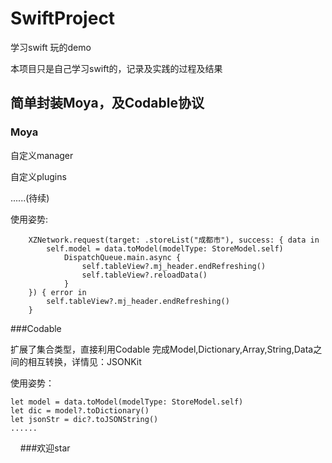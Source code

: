 # SwiftProject
学习swift 玩的demo

本项目只是自己学习swift的，记录及实践的过程及结果

## 简单封装Moya，及Codable协议
### Moya
自定义manager

自定义plugins

......(待续)

使用姿势:

        XZNetwork.request(target: .storeList("成都市"), success: { data in
            self.model = data.toModel(modelType: StoreModel.self)
                DispatchQueue.main.async {
                    self.tableView?.mj_header.endRefreshing()
                    self.tableView?.reloadData()
                }
        }) { error in
            self.tableView?.mj_header.endRefreshing()
        }
        

###Codable

扩展了集合类型，直接利用Codable 完成Model,Dictionary,Array,String,Data之间的相互转换，详情见：JSONKit

使用姿势：

    let model = data.toModel(modelType: StoreModel.self)
    let dic = model?.toDictionary()
    let jsonStr = dic?.toJSONString()
    ......
    
###欢迎star
